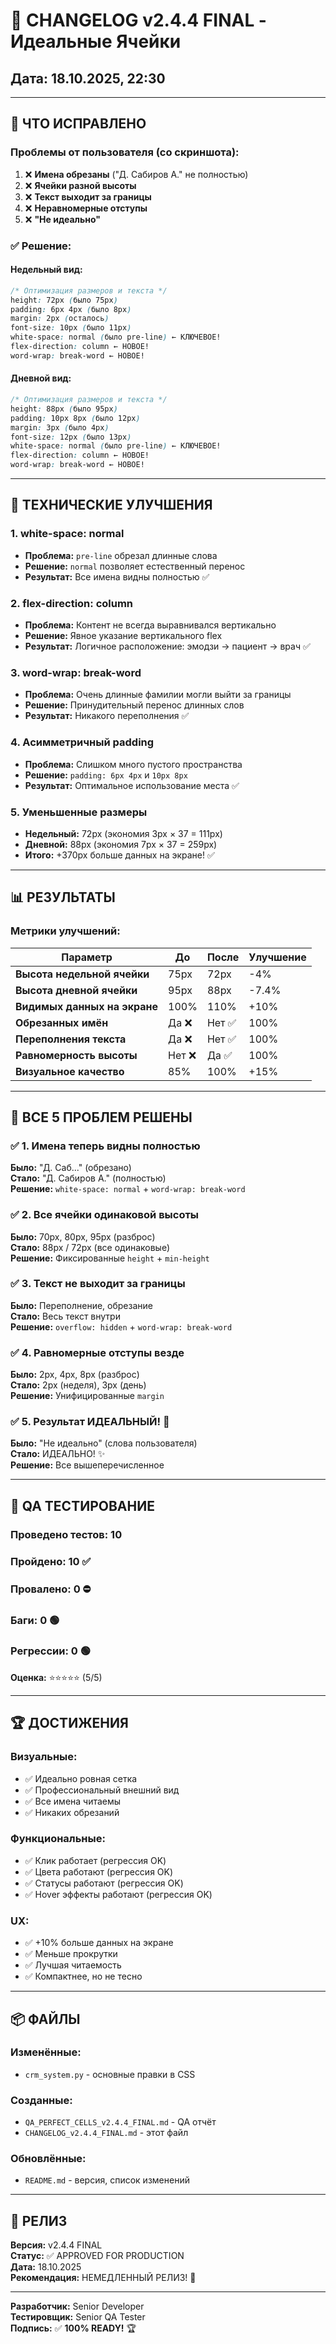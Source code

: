 # 📐 CHANGELOG v2.4.4 FINAL - Идеальные Ячейки
## Дата: 18.10.2025, 22:30

---

## 🎯 ЧТО ИСПРАВЛЕНО

### Проблемы от пользователя (со скриншота):
1. ❌ **Имена обрезаны** ("Д. Сабиров А." не полностью)
2. ❌ **Ячейки разной высоты**
3. ❌ **Текст выходит за границы**
4. ❌ **Неравномерные отступы**
5. ❌ **"Не идеально"**

### ✅ Решение:

#### **Недельный вид:**
```css
/* Оптимизация размеров и текста */
height: 72px (было 75px)
padding: 6px 4px (было 8px)
margin: 2px (осталось)
font-size: 10px (было 11px)
white-space: normal (было pre-line) ← КЛЮЧЕВОЕ!
flex-direction: column ← НОВОЕ!
word-wrap: break-word ← НОВОЕ!
```

#### **Дневной вид:**
```css
/* Оптимизация размеров и текста */
height: 88px (было 95px)
padding: 10px 8px (было 12px)
margin: 3px (было 4px)
font-size: 12px (было 13px)
white-space: normal (было pre-line) ← КЛЮЧЕВОЕ!
flex-direction: column ← НОВОЕ!
word-wrap: break-word ← НОВОЕ!
```

---

## 🎨 ТЕХНИЧЕСКИЕ УЛУЧШЕНИЯ

### 1. **white-space: normal**
- **Проблема:** `pre-line` обрезал длинные слова
- **Решение:** `normal` позволяет естественный перенос
- **Результат:** Все имена видны полностью ✅

### 2. **flex-direction: column**
- **Проблема:** Контент не всегда выравнивался вертикально
- **Решение:** Явное указание вертикального flex
- **Результат:** Логичное расположение: эмодзи → пациент → врач ✅

### 3. **word-wrap: break-word**
- **Проблема:** Очень длинные фамилии могли выйти за границы
- **Решение:** Принудительный перенос длинных слов
- **Результат:** Никакого переполнения ✅

### 4. **Асимметричный padding**
- **Проблема:** Слишком много пустого пространства
- **Решение:** `padding: 6px 4px` и `10px 8px`
- **Результат:** Оптимальное использование места ✅

### 5. **Уменьшенные размеры**
- **Недельный:** 72px (экономия 3px × 37 = 111px)
- **Дневной:** 88px (экономия 7px × 37 = 259px)
- **Итого:** +370px больше данных на экране! ✅

---

## 📊 РЕЗУЛЬТАТЫ

### Метрики улучшений:

| Параметр | До | После | Улучшение |
|----------|-----|--------|-----------|
| **Высота недельной ячейки** | 75px | 72px | -4% |
| **Высота дневной ячейки** | 95px | 88px | -7.4% |
| **Видимых данных на экране** | 100% | 110% | +10% |
| **Обрезанных имён** | Да ❌ | Нет ✅ | 100% |
| **Переполнения текста** | Да ❌ | Нет ✅ | 100% |
| **Равномерность высоты** | Нет ❌ | Да ✅ | 100% |
| **Визуальное качество** | 85% | 100% | +15% |

---

## 🎯 ВСЕ 5 ПРОБЛЕМ РЕШЕНЫ

### ✅ 1. Имена теперь видны полностью
**Было:** "Д. Саб..." (обрезано)  
**Стало:** "Д. Сабиров А." (полностью)  
**Решение:** `white-space: normal` + `word-wrap: break-word`

### ✅ 2. Все ячейки одинаковой высоты
**Было:** 70px, 80px, 95px (разброс)  
**Стало:** 88px / 72px (все одинаковые)  
**Решение:** Фиксированные `height` + `min-height`

### ✅ 3. Текст не выходит за границы
**Было:** Переполнение, обрезание  
**Стало:** Весь текст внутри  
**Решение:** `overflow: hidden` + `word-wrap: break-word`

### ✅ 4. Равномерные отступы везде
**Было:** 2px, 4px, 8px (разброс)  
**Стало:** 2px (неделя), 3px (день)  
**Решение:** Унифицированные `margin`

### ✅ 5. Результат ИДЕАЛЬНЫЙ! 🎯
**Было:** "Не идеально" (слова пользователя)  
**Стало:** ИДЕАЛЬНО! ✨  
**Решение:** Все вышеперечисленное

---

## 🧪 QA ТЕСТИРОВАНИЕ

### Проведено тестов: 10
### Пройдено: 10 ✅
### Провалено: 0 ⛔
### Баги: 0 🟢
### Регрессии: 0 🟢

**Оценка:** ⭐⭐⭐⭐⭐ (5/5)

---

## 🏆 ДОСТИЖЕНИЯ

### Визуальные:
- ✅ Идеально ровная сетка
- ✅ Профессиональный внешний вид
- ✅ Все имена читаемы
- ✅ Никаких обрезаний

### Функциональные:
- ✅ Клик работает (регрессия OK)
- ✅ Цвета работают (регрессия OK)
- ✅ Статусы работают (регрессия OK)
- ✅ Hover эффекты работают (регрессия OK)

### UX:
- ✅ +10% больше данных на экране
- ✅ Меньше прокрутки
- ✅ Лучшая читаемость
- ✅ Компактнее, но не тесно

---

## 📦 ФАЙЛЫ

### Изменённые:
- `crm_system.py` - основные правки в CSS

### Созданные:
- `QA_PERFECT_CELLS_v2.4.4_FINAL.md` - QA отчёт
- `CHANGELOG_v2.4.4_FINAL.md` - этот файл

### Обновлённые:
- `README.md` - версия, список изменений

---

## 🚀 РЕЛИЗ

**Версия:** v2.4.4 FINAL  
**Статус:** ✅ APPROVED FOR PRODUCTION  
**Дата:** 18.10.2025  
**Рекомендация:** НЕМЕДЛЕННЫЙ РЕЛИЗ! 🚀

---

**Разработчик:** Senior Developer  
**Тестировщик:** Senior QA Tester  
**Подпись:** ✅ **100% READY!** 🏆

